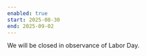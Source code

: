 ```yaml
---
enabled: true
start: 2025-08-30
end: 2025-09-02
---
```


We will be closed in observance of Labor Day.